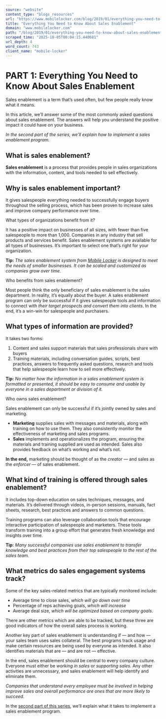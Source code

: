 ```yaml
---
source: "website"
content_type: "blogs_resources"
url: "https://www.mobilelocker.com/blog/2019/01/everything-you-need-to-know-about-sales-enablement/"
title: "Everything You Need to Know About Sales Enablement"
domain: "www.mobilelocker.com"
path: "/blog/2019/01/everything-you-need-to-know-about-sales-enablement/"
scraped_time: "2025-10-05T00:04:15.440681"
url_depth: 4
word_count: 743
client_name: "mobile-locker"
---
```


# PART 1: Everything You Need to Know About Sales Enablement

Sales enablement is a term that’s used often, but few people really know what it means.

In this article, we’ll answer some of the most commonly asked questions about sales enablement. The answers will help you understand the positive impact it could have on your business.

_In the second part of the series, we’ll explain how to implement a sales enablement program._

## What is sales enablement?

**Sales enablement** is a process that provides people in sales organizations with the information, content, and tools needed to sell effectively.

## Why is sales enablement important?

It gives salespeople everything needed to successfully engage buyers throughout the selling process, which has been proven to increase sales and improve company performance over time.

What types of organizations benefit from it?

It has a positive impact on businesses of all sizes, with fewer than five salespeople to more than 1,000. Companies in any industry that sell products and services benefit. Sales enablement systems are available for all types of businesses. It’s important to select one that’s right for your organization.

**Tip:** _The sales enablement system from [Mobile Locker](https://www.mobilelocker.com) is designed to meet the needs of smaller businesses. It can be scaled and customized as companies grow over time._

Who benefits from sales enablement?

Most people think the only beneficiary of sales enablement is the sales department. In reality, it’s equally about the buyer. A sales enablement program can only be successful if it gives salespeople tools and information to connect with _their target prospects and convert them into clients_. In the end, it’s a win-win for salespeople and purchasers.

## What types of information are provided?

It takes two forms:

1.  Content and sales support materials that sales professionals share with buyers
2.  Training materials, including conversation guides, scripts, best practices, answers to frequently asked questions, research and tools that help salespeople learn how to sell more effectively.

**Tip:** _No matter how the information in a sales enablement system is formatted or presented, it should be easy to consume and usable by everyone in a sales department or division of it._

Who owns sales enablement?

Sales enablement can only be successful if it’s jointly owned by sales and marketing.

*   **Marketing** supplies sales with messages and materials, along with training on how to use them. They also consistently monitor the effectiveness of marketing and sales programs.
*   **Sales** implements and operationalizes the program, ensuring the materials and training supplied are used as intended. Sales also provides feedback on what’s working and what’s not.

**In the end,** marketing should be thought of as the _creator_ — and sales as the _enforcer —_ of sales enablement.

## What kind of training is offered through sales enablement?

It includes top-down education on sales techniques, messages, and materials. It’s delivered through videos, in-person sessions, manuals, fact sheets, research, best practices and answers to common questions.

Training programs can also leverage collaboration tools that encourage interactive participation of salespeople and marketers. These tools transform training into a group effort that generates fresh knowledge and insights over time.

**Tip:** _Many successful companies use sales enablement to transfer knowledge and best practices from their top salespeople to the rest of the sales team._

## What metrics do sales engagement systems track?

Some of the key sales-related metrics that are typically monitored include:

*   Average time to close sales, _which will go down over time_
*   Percentage of reps achieving goals, _which will increase_
*   Average deal size, _which will be optimized based on company goals._

There are other metrics which are able to be tracked, but these three are good indicators of how the overall sales process is working.

Another key part of sales enablement is understanding if — and how — your sales team uses sales collateral. The best programs track usage and make certain resources are being used by everyone as intended. It also identifies materials that are — and are not — effective.

In the end, sales enablement should be central to every company culture. Everyone must either be _working in sales_ or _supporting sales._ Any other activities are unnecessary, and sales enablement will help identify and eliminate them.

_Companies that understand every employee must be involved in helping improve sales and overall performance are ones that are more likely to succeed._

In the [second part of this series](/blog/2019/01/how-to-develop-a-sales-enablement-program/), we’ll explain what it takes to implement a sales enablement program.
